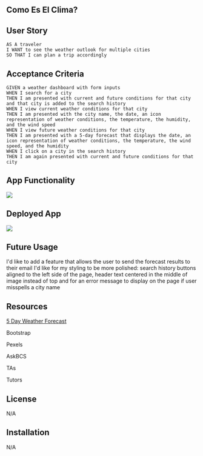 ## Como Es El Clima?

## User Story

```
AS A traveler
I WANT to see the weather outlook for multiple cities
SO THAT I can plan a trip accordingly
```

## Acceptance Criteria

```
GIVEN a weather dashboard with form inputs
WHEN I search for a city
THEN I am presented with current and future conditions for that city and that city is added to the search history
WHEN I view current weather conditions for that city
THEN I am presented with the city name, the date, an icon representation of weather conditions, the temperature, the humidity, and the wind speed
WHEN I view future weather conditions for that city
THEN I am presented with a 5-day forecast that displays the date, an icon representation of weather conditions, the temperature, the wind speed, and the humidity
WHEN I click on a city in the search history
THEN I am again presented with current and future conditions for that city
```

## App Functionality

![](https://github.com/Are-Jae/ComoEsElClima/blob/main/Como%20Es%20El%20Clima.gif) 

## Deployed App 

![](https://are-jae.github.io/ComoEsElClima/)

## Future Usage

I'd like to add a feature that allows the user to send the forecast results to their email
I'd like for my styling to be more polished: search history buttons aligned to the left side of the page, header text centered in the middle of image instead of top and for an error message to display on the page if user misspells a city name 

## Resources

[5 Day Weather Forecast](https://openweathermap.org/forecast5)

Bootstrap

Pexels

AskBCS

TAs

Tutors

## License

N/A

## Installation

N/A
